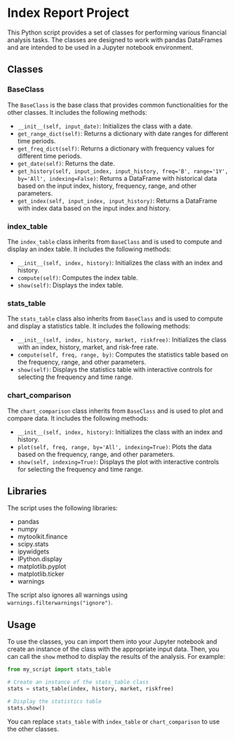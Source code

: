 # Index Report Project

This Python script provides a set of classes for performing various financial analysis tasks. The classes are designed to work with pandas DataFrames and are intended to be used in a Jupyter notebook environment.

## Classes

### BaseClass

The `BaseClass` is the base class that provides common functionalities for the other classes. It includes the following methods:

- `__init__(self, input_date)`: Initializes the class with a date.
- `get_range_dict(self)`: Returns a dictionary with date ranges for different time periods.
- `get_freq_dict(self)`: Returns a dictionary with frequency values for different time periods.
- `get_date(self)`: Returns the date.
- `get_history(self, input_index, input_history, freq='B', range='1Y', by='All', indexing=False)`: Returns a DataFrame with historical data based on the input index, history, frequency, range, and other parameters.
- `get_index(self, input_index, input_history)`: Returns a DataFrame with index data based on the input index and history.

### index_table

The `index_table` class inherits from `BaseClass` and is used to compute and display an index table. It includes the following methods:

- `__init__(self, index, history)`: Initializes the class with an index and history.
- `compute(self)`: Computes the index table.
- `show(self)`: Displays the index table.

### stats_table

The `stats_table` class also inherits from `BaseClass` and is used to compute and display a statistics table. It includes the following methods:

- `__init__(self, index, history, market, riskfree)`: Initializes the class with an index, history, market, and risk-free rate.
- `compute(self, freq, range, by)`: Computes the statistics table based on the frequency, range, and other parameters.
- `show(self)`: Displays the statistics table with interactive controls for selecting the frequency and time range.

### chart_comparison

The `chart_comparison` class inherits from `BaseClass` and is used to plot and compare data. It includes the following methods:

- `__init__(self, index, history)`: Initializes the class with an index and history.
- `plot(self, freq, range, by='All', indexing=True)`: Plots the data based on the frequency, range, and other parameters.
- `show(self, indexing=True)`: Displays the plot with interactive controls for selecting the frequency and time range.

## Libraries

The script uses the following libraries:

- pandas
- numpy
- mytoolkit.finance
- scipy.stats
- ipywidgets
- IPython.display
- matplotlib.pyplot
- matplotlib.ticker
- warnings

The script also ignores all warnings using `warnings.filterwarnings("ignore")`.

## Usage

To use the classes, you can import them into your Jupyter notebook and create an instance of the class with the appropriate input data. Then, you can call the `show` method to display the results of the analysis. For example:

```python
from my_script import stats_table

# Create an instance of the stats_table class
stats = stats_table(index, history, market, riskfree)

# Display the statistics table
stats.show()
```

You can replace `stats_table` with `index_table` or `chart_comparison` to use the other classes.
